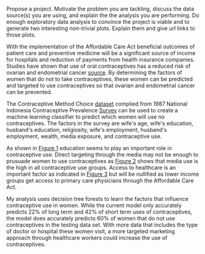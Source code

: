 Propose a project. Motivate the problem you are tackling, discuss the data source(s) you are using, and explain the the analysis you are performing. Do enough exploratory data analysis to convince the project is viable and to generate two interesting non-trivial plots. Explain them and give url links to those plots.

With the implementation of the Affordable Care Act beneficial outcomes of patient care and preventive medicine will be a significant source of income for hospitals and reduction of payments from health insurance companies. Studies have shown that use of oral contraceptives has a reduced risk of ovarian and endometrial cancer [source](http://www.cancer.gov/cancertopics/factsheet/Risk/oral-contraceptives). By determining the factors of women that do not to take contraceptives, these women can be predicted and targeted to use contraceptives so that ovarian and endometrial cancer can be prevented.

The Contraceptive Method Choice [dataset](https://archive.ics.uci.edu/ml/datasets/Contraceptive+Method+Choice) complied from 1987 National Indonesia Contraceptive Prevalence [Survey](http://catalog.ihsn.org/index.php/catalog/2483) can be used to create a machine learning classifier to predict which women will use no contraceptives. The factors in the survey are wife's age, wife's education, husband's education, religiosity, wife's employment, husband's employment, wealth, media exposure, and contraceptive use.

As shown in [Figure 1](http://) education seems to play an important role in contraceptive use. Direct targeting through the media may not be enough to prusuade women to use contraceptives as [Figure 2](http://) shows that media use is the high in all contraceptive use groups. Access to healthcare is an important factor as indicated in [Figure 3](http://) but will be nullified as lower income groups get access to primary care physicians through the Affordable Care Act.

My analysis uses decision tree forests to learn the factors that influence contraceptive use in women. While the current model only accurately predicts 22% of long term and 42% of short term uses of contraceptives, the model does accurately predicts 60% of women that do not use contraceptives in the testing data set. With more data that includes the type of doctor or hospital these women visit, a more targeted marketing approach through healthcare workers could increase the use of contraceptives.
